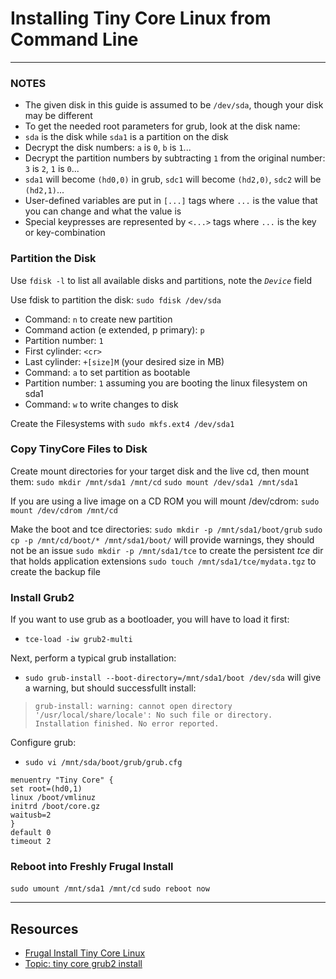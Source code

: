 # Installing Tiny Core Linux from Command Line
---

### NOTES
- The given disk in this guide is assumed to be `/dev/sda`, though your disk may be different
- To get the needed root parameters for grub, look at the disk name:
 - `sda` is the disk while `sda1` is a partition on the disk
 - Decrypt the disk numbers: `a` is `0`, `b` is `1`...
 - Decrypt the partition numbers by subtracting `1` from the original number: `3` is `2`, `1` is `0`...
 - `sda1` will become `(hd0,0)` in grub, `sdc1` will become `(hd2,0)`, `sdc2` will be `(hd2,1)`...
- User-defined variables are put in `[...]` tags where `...` is the value that you can change and what the value is
- Special keypresses are represented by `<...>` tags where `...` is the key or key-combination

### Partition the Disk
Use `fdisk -l` to list all available disks and partitions, note the *`Device`* field

Use fdisk to partition the disk: `sudo fdisk /dev/sda`
- Command: `n` to create new partition
 - Command action (e extended, p primary): `p`
 - Partition number: `1`
 - First cylinder: `<cr>`
 - Last cylinder: `+[size]M` (your desired size in MB)
- Command: `a` to set partition as bootable
 - Partition number: `1` assuming you are booting the linux filesystem on sda1
- Command: `w` to write changes to disk

Create the Filesystems with `sudo mkfs.ext4 /dev/sda1`

### Copy TinyCore Files to Disk
Create mount directories for your target disk and the live cd, then mount them:
`sudo mkdir /mnt/sda1 /mnt/cd`
`sudo mount /dev/sda1 /mnt/sda1`

If you are using a live image on a CD ROM you will mount /dev/cdrom:
`sudo mount /dev/cdrom /mnt/cd`

Make the boot and tce directories:
`sudo mkdir -p /mnt/sda1/boot/grub`
`sudo cp -p /mnt/cd/boot/* /mnt/sda1/boot/` will provide warnings, they should not be an issue
`sudo mkdir -p /mnt/sda1/tce` to create the persistent *tce* dir that holds application extensions
`sudo touch /mnt/sda1/tce/mydata.tgz` to create the backup file

### Install Grub2
If you want to use grub as a bootloader, you will have to load it first:
- `tce-load -iw grub2-multi`

Next, perform a typical grub installation:
- `sudo grub-install --boot-directory=/mnt/sda1/boot /dev/sda` will give a warning, but should successfullt install:
> `grub-install: warning: cannot open directory '/usr/local/share/locale': No such file or directory.`
> `Installation finished. No error reported.`

Configure grub:
- `sudo vi /mnt/sda/boot/grub/grub.cfg`
```
menuentry "Tiny Core" {
set root=(hd0,1)
linux /boot/vmlinuz
initrd /boot/core.gz
waitusb=2
}
default 0
timeout 2
```

### Reboot into Freshly Frugal Install
`sudo umount /mnt/sda1 /mnt/cd`
`sudo reboot now`

---
## Resources
- [Frugal Install Tiny Core Linux](http://distro.ibiblio.org/tinycorelinux/install_manual.html)
- [Topic: tiny core grub2 install](http://forum.tinycorelinux.net/index.php?topic=20756.0)
